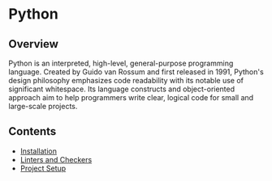 # Python

## Overview

Python is an interpreted, high-level, general-purpose programming language. Created by Guido van Rossum and first released in 1991, Python's design philosophy emphasizes code readability with its notable use of significant whitespace. Its language constructs and object-oriented approach aim to help programmers write clear, logical code for small and large-scale projects.

## Contents

* [Installation](./installation.md)
* [Linters and Checkers](./linters_and_checkers.md)
* [Project Setup](./project_setup.md)
